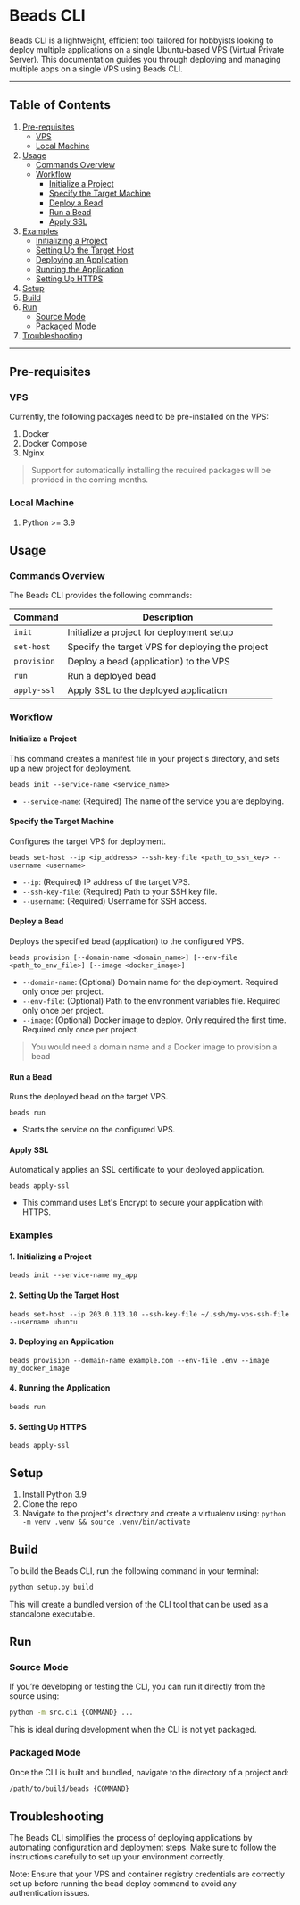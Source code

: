 # Beads CLI
Beads CLI is a lightweight, efficient tool tailored for hobbyists looking to deploy multiple applications on a single Ubuntu-based VPS (Virtual Private Server). This documentation guides you through deploying and managing multiple apps on a single VPS using Beads CLI.


---
## Table of Contents
1. [Pre-requisites](#pre-requisites)
   - [VPS](#vps)
   - [Local Machine](#local-machine)
2. [Usage](#usage)
   - [Commands Overview](#commands-overview)
   - [Workflow](#workflow)
     - [Initialize a Project](#initialize-a-project)
     - [Specify the Target Machine](#specify-the-target-machine)
     - [Deploy a Bead](#deploy-a-bead)
     - [Run a Bead](#run-a-bead)
     - [Apply SSL](#apply-ssl)
3. [Examples](#examples)
   - [Initializing a Project](#1-initializing-a-project)
   - [Setting Up the Target Host](#2-setting-up-the-target-host)
   - [Deploying an Application](#3-deploying-an-application)
   - [Running the Application](#4-running-the-application)
   - [Setting Up HTTPS](#5-setting-up-https)
4. [Setup](#setup)
5. [Build](#build)
6. [Run](#run)
   - [Source Mode](#source-mode)
   - [Packaged Mode](#packaged-mode)
7. [Troubleshooting](#troubleshooting)
---


## Pre-requisites
### VPS
Currently, the following packages need to be pre-installed on the VPS:
1. Docker
2. Docker Compose
3. Nginx

> Support for automatically installing the required packages will be provided in the coming months.

### Local Machine
1. Python >= 3.9


## Usage

### Commands Overview

The Beads CLI provides the following commands:

| Command     | Description                                           |
|-------------|-------------------------------------------------------|
| `init`        | Initialize a project for deployment setup             |
| `set-host`    | Specify the target VPS for deploying the project      |
| `provision`   | Deploy a bead (application) to the VPS                |
| `run`         | Run a deployed bead                                   |
| `apply-ssl`   | Apply SSL to the deployed application                 |

### Workflow
#### Initialize a Project
This command creates a manifest file in your project's directory, and sets up a new project for deployment.

```
beads init --service-name <service_name>
```

- `--service-name`: (Required) The name of the service you are deploying.

#### Specify the Target Machine
Configures the target VPS for deployment.

```
beads set-host --ip <ip_address> --ssh-key-file <path_to_ssh_key> --username <username>
```

- `--ip`: (Required) IP address of the target VPS.  
- `--ssh-key-file`: (Required) Path to your SSH key file.  
- `--username`: (Required) Username for SSH access.

#### Deploy a Bead
Deploys the specified bead (application) to the configured VPS.

```
beads provision [--domain-name <domain_name>] [--env-file <path_to_env_file>] [--image <docker_image>]
```

- `--domain-name`: (Optional) Domain name for the deployment. Required only once per project.
- `--env-file`: (Optional) Path to the environment variables file. Required only once per project.
- `--image`: (Optional) Docker image to deploy. Only required the first time. Required only once per project.

> You would need a domain name and a Docker image to provision a bead

#### Run a Bead
Runs the deployed bead on the target VPS.

```
beads run
```

- Starts the service on the configured VPS.

#### Apply SSL
Automatically applies an SSL certificate to your deployed application.

```
beads apply-ssl
```

- This command uses Let's Encrypt to secure your application with HTTPS.


### Examples

#### 1. Initializing a Project
```
beads init --service-name my_app
```

#### 2. Setting Up the Target Host
```
beads set-host --ip 203.0.113.10 --ssh-key-file ~/.ssh/my-vps-ssh-file --username ubuntu
```

#### 3. Deploying an Application
```
beads provision --domain-name example.com --env-file .env --image my_docker_image
```

#### 4. Running the Application
```
beads run
```

#### 5. Setting Up HTTPS
```
beads apply-ssl
```

## Setup
1. Install Python 3.9
2. Clone the repo
3. Navigate to the project's directory and create a virtualenv using: `python -m venv .venv && source .venv/bin/activate`


## Build
To build the Beads CLI, run the following command in your terminal:
```bash
python setup.py build
```
This will create a bundled version of the CLI tool that can be used as a standalone executable.


## Run
### Source Mode
If you’re developing or testing the CLI, you can run it directly from the source using:
```bash
python -m src.cli {COMMAND} ...
```
This is ideal during development when the CLI is not yet packaged.

### Packaged Mode
Once the CLI is built and bundled, navigate to the directory of a project and:
```bash
/path/to/build/beads {COMMAND}
```


## Troubleshooting
The Beads CLI simplifies the process of deploying applications by automating configuration and deployment steps. Make sure to follow the instructions carefully to set up your environment correctly.

Note: Ensure that your VPS and container registry credentials are correctly set up before running the bead deploy command to avoid any authentication issues.
